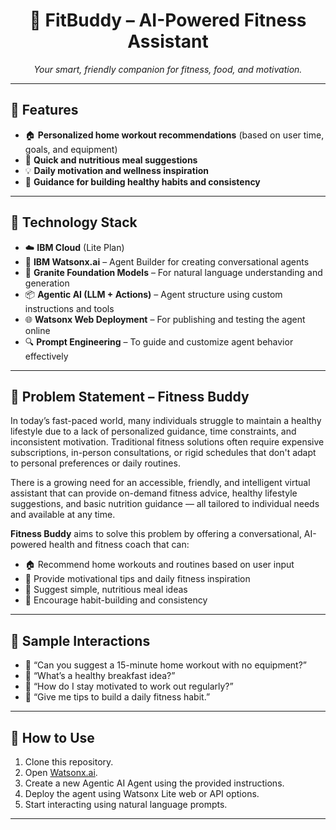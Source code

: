 <h1 align="center">💪 FitBuddy – AI-Powered Fitness Assistant</h1>

<p align="center"><i>Your smart, friendly companion for fitness, food, and motivation.</i></p>

---

<h2>🚀 Features</h2>

<ul>
  <li>🏠 <b>Personalized home workout recommendations</b> (based on user time, goals, and equipment)</li>
  <li>🥗 <b>Quick and nutritious meal suggestions</b></li>
  <li>💡 <b>Daily motivation and wellness inspiration</b></li>
  <li>📅 <b>Guidance for building healthy habits and consistency</b></li>
</ul>

---

<h2>🧠 Technology Stack</h2>

<ul>
  <li>☁️ <b>IBM Cloud</b> (Lite Plan)</li>
  <li>🧠 <b>IBM Watsonx.ai</b> – Agent Builder for creating conversational agents</li>
  <li>🧱 <b>Granite Foundation Models</b> – For natural language understanding and generation</li>
  <li>📦 <b>Agentic AI (LLM + Actions)</b> – Agent structure using custom instructions and tools</li>
  <li>🌐 <b>Watsonx Web Deployment</b> – For publishing and testing the agent online</li>
  <li>🔍 <b>Prompt Engineering</b> – To guide and customize agent behavior effectively</li>

</ul>


---

## 📌 Problem Statement – Fitness Buddy

In today’s fast-paced world, many individuals struggle to maintain a healthy lifestyle due to a lack of personalized guidance, time constraints, and inconsistent motivation. Traditional fitness solutions often require expensive subscriptions, in-person consultations, or rigid schedules that don't adapt to personal preferences or daily routines.

There is a growing need for an accessible, friendly, and intelligent virtual assistant that can provide on-demand fitness advice, healthy lifestyle suggestions, and basic nutrition guidance — all tailored to individual needs and available at any time.

**Fitness Buddy** aims to solve this problem by offering a conversational, AI-powered health and fitness coach that can:

- 🏠 Recommend home workouts and routines based on user input  
- 💬 Provide motivational tips and daily fitness inspiration  
- 🥗 Suggest simple, nutritious meal ideas  
- 🔁 Encourage habit-building and consistency  


---

<h2>🧪 Sample Interactions</h2>

<ul>
  <li>💬 “Can you suggest a 15-minute home workout with no equipment?”</li>
  <li>💬 “What’s a healthy breakfast idea?”</li>
  <li>💬 “How do I stay motivated to work out regularly?”</li>
  <li>💬 “Give me tips to build a daily fitness habit.”</li>
</ul>

---

<h2>🎯 How to Use</h2>

<ol>
  <li>Clone this repository.</li>
  <li>Open <a href="https://cloud.ibm.com/watsonx">Watsonx.ai</a>.</li>
  <li>Create a new Agentic AI Agent using the provided instructions.</li>
  <li>Deploy the agent using Watsonx Lite web or API options.</li>
  <li>Start interacting using natural language prompts.</li>
</ol>

---


